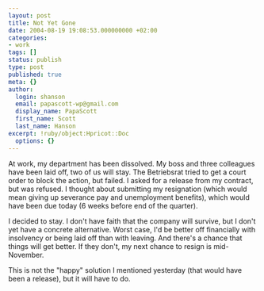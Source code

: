 ```yaml
---
layout: post
title: Not Yet Gone
date: 2004-08-19 19:08:53.000000000 +02:00
categories:
- work
tags: []
status: publish
type: post
published: true
meta: {}
author:
  login: shanson
  email: papascott-wp@gmail.com
  display_name: PapaScott
  first_name: Scott
  last_name: Hanson
excerpt: !ruby/object:Hpricot::Doc
  options: {}
---
```

<p>At work, my department has been dissolved. My boss and three colleagues have been laid off, two of us will stay. The Betriebsrat tried to get a court order to block the action, but failed. I asked for a release from my contract, but was refused. I thought about submitting my resignation (which would mean giving up severance pay and unemployment benefits), which would have been due today (6 weeks before end of the quarter). </p>
<p>I decided to stay. I don't have faith that the company will survive, but I don't yet have a concrete alternative. Worst case, I'd be better off financially with insolvency or being laid off than with leaving. And there's a chance that things will get better. If they don't, my next chance to resign is mid-November.</p>
<p>This is not the "happy" solution I mentioned yesterday (that would have been a release), but it will have to do.</p>

